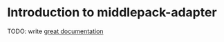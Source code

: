 # Introduction to middlepack-adapter

TODO: write [great documentation](http://jacobian.org/writing/what-to-write/)
